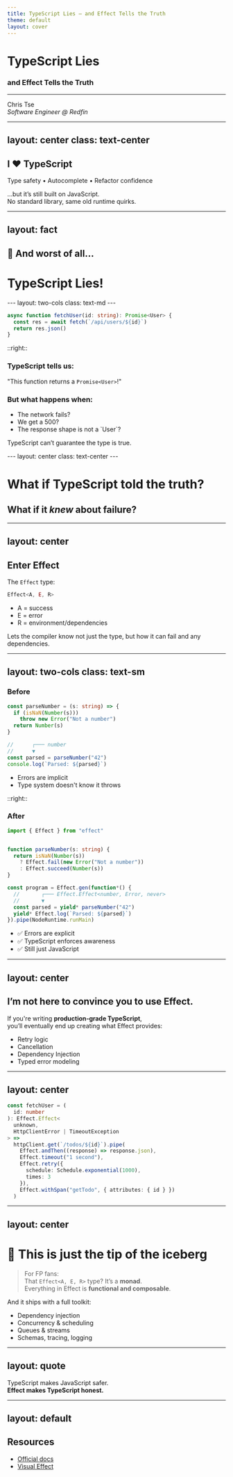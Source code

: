 ```yaml
---
title: TypeScript Lies — and Effect Tells the Truth
theme: default
layout: cover
---
```


# **TypeScript Lies**  
### and Effect Tells the Truth

<hr class="mt-20">

Chris Tse  
_Software Engineer @ Redfin_

---
layout: center
class: text-center
---

## I ❤️ TypeScript 

Type safety • Autocomplete • Refactor confidence

<v-click>

…but it’s still built on JavaScript.  
No standard library, same old runtime quirks.

</v-click>

---
layout: fact
---

## 😬 And worst of all…

<v-click>
<h1>TypeScript Lies!</h1>
</v-click>
---
layout: two-cols
class: text-md
---


<div class="flex flex-col justify-center items-center h-full">

```ts
async function fetchUser(id: string): Promise<User> {
  const res = await fetch(`/api/users/${id}`)
  return res.json()
}
```
</div>

::right::


<div class="flex flex-col justify-center items-center h-full">
<v-click>
  <h3 >TypeScript tells us:</h3>
  <p class="pb-10">"This function returns a <code>Promise&lt;User&gt;</code>!"</p>
  </v-click>

<v-click>
  <h3>But what happens when:</h3>
  <ul class="pl-10">
    <li>The network fails?</li>
    <li>We get a 500?</li>
    <li>The response shape is not a `User`?</li>
  </ul>

<p class="mt-4 text-center">
  TypeScript can’t guarantee the type is true.
</p>
</v-click>
</div>
---
layout: center
class: text-center
---

# What if TypeScript told the truth?

## What if it *knew* about failure?

---
layout: center
---

## Enter Effect

The `Effect` type:

```ts
Effect<A, E, R>
```

- A = success
- E = error
- R = environment/dependencies

Lets the compiler know not just the type, but how it can fail and any dependencies.

---
layout: two-cols
class: text-sm
---

### Before

<div class="flex flex-col justify-center items-center h-full">

```ts
const parseNumber = (s: string) => {
  if (isNaN(Number(s))) 
    throw new Error("Not a number")
  return Number(s)
}

//      ┌─── number
//      ▼
const parsed = parseNumber("42")
console.log(`Parsed: ${parsed}`)
```

<v-click>
<ul class="mt-8">
  <li>Errors are implicit</li>
  <li>Type system doesn't know it throws</li>
</ul>
</v-click>

</div>

::right::

### After


<div class="flex flex-col justify-center items-center h-full">

<v-click>

```ts
import { Effect } from "effect"


function parseNumber(s: string) {
  return isNaN(Number(s))
    ? Effect.fail(new Error("Not a number"))
    : Effect.succeed(Number(s))
}

const program = Effect.gen(function*() {
  //       ┌─── Effect.Effect<number, Error, never>
  //       ▼
  const parsed = yield* parseNumber("42")
  yield* Effect.log(`Parsed: ${parsed}`)
}).pipe(NodeRuntime.runMain)
```
</v-click>

<v-click>
<ul class="mt-8">
  <li>✅ Errors are explicit</li>
  <li>✅ TypeScript enforces awareness</li>
  <li>✅ Still just JavaScript</li>
</ul>
</v-click>

</div>


---
layout: center
---

## I’m not here to convince you to use Effect.

<v-click>

If you're writing **production‑grade TypeScript**,  
you’ll eventually end up creating what Effect provides:

- Retry logic  
- Cancellation  
- Dependency Injection  
- Typed error modeling

</v-click>

---
layout: center
---

```ts
const fetchUser = (
  id: number
): Effect.Effect<
  unknown,
  HttpClientError | TimeoutException
> =>
  httpClient.get(`/todos/${id}`).pipe(
    Effect.andThen((response) => response.json),
    Effect.timeout("1 second"),
    Effect.retry({
      schedule: Schedule.exponential(1000),
      times: 3
    }),
    Effect.withSpan("getTodo", { attributes: { id } })
  )
```
---
layout: center
---

# 🧊 This is just the **tip of the iceberg**

<v-click>

> For FP fans:  
> That `Effect<A, E, R>` type? It’s a **monad**.  
> Everything in Effect is **functional and composable**.

</v-click>


<v-click>

And it ships with a full toolkit:  
- Dependency injection  
- Concurrency & scheduling  
- Queues & streams  
- Schemas, tracing, logging

</v-click>

---
layout: quote
---

TypeScript makes JavaScript safer.  
**Effect makes TypeScript honest.**

---
layout: default
---

## Resources

- [Official docs](https://effect.website)
- [Visual Effect](https://effect.kitlangton.com)  

